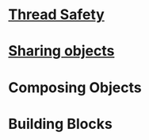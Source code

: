 # [Thread Safety](In_Practice/Thread_Safety.md)

# [Sharing objects](Sharing%20objects.md)

# Composing Objects

# Building Blocks
